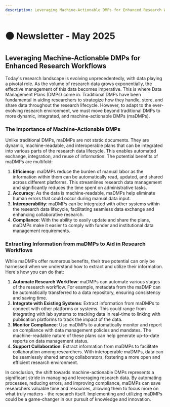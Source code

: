 ```yaml
---
description: Leveraging Machine-Actionable DMPs for Enhanced Research Workflows
---
```


# 🟠 Newsletter - May 2025

## Leveraging Machine-Actionable DMPs for Enhanced Research Workflows

Today's research landscape is evolving unprecedentedly, with data playing a pivotal role. As the volume of research data grows exponentially, the effective management of this data becomes imperative. This is where Data Management Plans (DMPs) come in. Traditional DMPs have been fundamental in aiding researchers to strategize how they handle, store, and share data throughout the research lifecycle. However, to adapt to the ever-evolving research environment, we must move beyond traditional DMPs to more dynamic, integrated, and machine-actionable DMPs (maDMPs).

### The Importance of Machine-Actionable DMPs

Unlike traditional DMPs, maDMPs are not static documents. They are dynamic, machine-readable, and interoperable plans that can be integrated into various parts of the research data lifecycle. This enables automated exchange, integration, and reuse of information. The potential benefits of maDMPs are multifold:

1. **Efficiency**: maDMPs reduce the burden of manual labor as the information within them can be automatically read, updated, and shared across different platforms. This streamlines research data management and significantly reduces the time spent on administrative tasks.
2. **Accuracy**: As the data is machine-readable, maDMPs help eliminate human errors that could occur during manual data input.
3. **Interoperability**: maDMPs can be integrated with other systems within the research data lifecycle, facilitating seamless data exchange and enhancing collaborative research.
4. **Compliance**: With the ability to easily update and share the plans, maDMPs make it easier to comply with funder and institutional data management requirements.

### Extracting Information from maDMPs to Aid in Research Workflows

While maDMPs offer numerous benefits, their true potential can only be harnessed when we understand how to extract and utilize their information. Here's how you can do that:

1. **Automate Research Workflow**: maDMPs can automate various stages of the research workflow. For example, metadata from the maDMP can be automatically transferred to a data repository, ensuring consistency and saving time.
2. **Integrate with Existing Systems**: Extract information from maDMPs to connect with other platforms or systems. This could range from integrating with lab systems to tracking data in real-time to linking with publication platforms to track the impact of the data.
3. **Monitor Compliance**: Use maDMPs to automatically monitor and report on compliance with data management policies and mandates. The machine-readable nature of these plans can help generate up-to-date reports on data management status.
4. **Support Collaboration**: Extract information from maDMPs to facilitate collaboration among researchers. With interoperable maDMPs, data can be seamlessly shared among collaborators, fostering a more open and efficient research environment.

In conclusion, the shift towards machine-actionable DMPs represents a significant stride in managing and leveraging research data. By automating processes, reducing errors, and improving compliance, maDMPs can save researchers valuable time and resources, allowing them to focus more on what truly matters - the research itself. Implementing and utilizing maDMPs could be a game-changer in our pursuit of knowledge and innovation.

